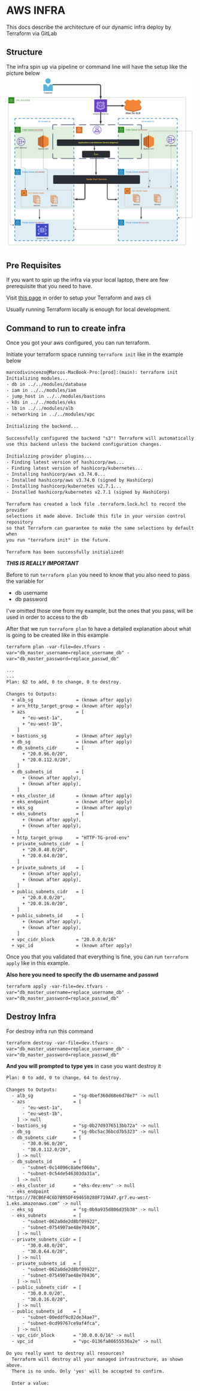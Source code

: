 # AWS INFRA 

This docs describe the architecture of our dynamic infra deploy by Terraform via GitLab

## Structure 
The infra spin up via pipeline or command line will have the setup like the picture below 
![noah infra](noah_infra.jpeg "Infra AWS")

## Pre Requisites

If you want to spin up the infra via your local laptop, there are few prerequisite that you need to have.

Visit [this page](https://gitlab.com/noah-energy/infranoah/infra_aws/-/wikis/home#prerequisite) in order to setup your Terraform and aws cli

Usually running Terraform locally is enough for local development.

## Command to run to create infra

Once you got your aws configured, you can run terraform.

Initiate your terraform space running `terraform init` like in the example below

```
marcodivincenzo@Marcos-MacBook-Pro:[prod]:(main): terraform init
Initializing modules...
- db in ../../modules/database
- iam in ../../modules/iam
- jump_host in ../../modules/bastions
- k8s in ../../modules/eks
- lb in ../../modules/alb
- networking in ../../modules/vpc

Initializing the backend...

Successfully configured the backend "s3"! Terraform will automatically
use this backend unless the backend configuration changes.

Initializing provider plugins...
- Finding latest version of hashicorp/aws...
- Finding latest version of hashicorp/kubernetes...
- Installing hashicorp/aws v3.74.0...
- Installed hashicorp/aws v3.74.0 (signed by HashiCorp)
- Installing hashicorp/kubernetes v2.7.1...
- Installed hashicorp/kubernetes v2.7.1 (signed by HashiCorp)

Terraform has created a lock file .terraform.lock.hcl to record the provider
selections it made above. Include this file in your version control repository
so that Terraform can guarantee to make the same selections by default when
you run "terraform init" in the future.

Terraform has been successfully initialized!
```

**_THIS IS REALLY IMPORTANT_**

Before to run `terraform plan` you need to know that you also need to pass the variable for 

- db username 
- db password

I've omitted those one from my example, but the ones that you pass, will be used in order to access to the db


After that we run `terraform plan` to have a detailed explanation about what is going to be created like in this example

```
terraform plan -var-file=dev.tfvars -var="db_master_username=replace_username_db" -var="db_master_password=replace_passwd_db"
```
```
...
...
Plan: 62 to add, 0 to change, 0 to destroy.

Changes to Outputs:
  + alb_sg                = (known after apply)
  + arn_http_target_group = (known after apply)
  + azs                   = [
      + "eu-west-1a",
      + "eu-west-1b",
    ]
  + bastions_sg           = (known after apply)
  + db_sg                 = (known after apply)
  + db_subnets_cidr       = [
      + "20.0.96.0/20",
      + "20.0.112.0/20",
    ]
  + db_subnets_id         = [
      + (known after apply),
      + (known after apply),
    ]
  + eks_cluster_id        = (known after apply)
  + eks_endpoint          = (known after apply)
  + eks_sg                = (known after apply)
  + eks_subnets           = [
      + (known after apply),
      + (known after apply),
    ]
  + http_target_group     = "HTTP-TG-prod-env"
  + private_subnets_cidr  = [
      + "20.0.48.0/20",
      + "20.0.64.0/20",
    ]
  + private_subnets_id    = [
      + (known after apply),
      + (known after apply),
    ]
  + public_subnets_cidr   = [
      + "20.0.0.0/20",
      + "20.0.16.0/20",
    ]
  + public_subnets_id     = [
      + (known after apply),
      + (known after apply),
    ]
  + vpc_cidr_block        = "20.0.0.0/16"
  + vpc_id                = (known after apply)
```

Once you that you validated that everything is fine, you can run `terraform apply` like in this example. 

**Also here you need to specify the db username and passwd**

````
terraform apply -var-file=dev.tfvars -var="db_master_username=replace_username_db" -var="db_master_password=replace_passwd_db"
````

## Destroy Infra

For destroy infra run this command 
````
terraform destroy -var-file=dev.tfvars -var="db_master_username=replace_username_db" -var="db_master_password=replace_passwd_db"
````

**And you will prompted to type yes** in case you want destroy it

```
Plan: 0 to add, 0 to change, 64 to destroy.

Changes to Outputs:
  - alb_sg               = "sg-0bef360d68e6d78e7" -> null
  - azs                  = [
      - "eu-west-1a",
      - "eu-west-1b",
    ] -> null
  - bastions_sg          = "sg-0b27d9376513bb72a" -> null
  - db_sg                = "sg-0bc5ac36bcd7b5323" -> null
  - db_subnets_cidr      = [
      - "30.0.96.0/20",
      - "30.0.112.0/20",
    ] -> null
  - db_subnets_id        = [
      - "subnet-0c14096c8a0ef060a",
      - "subnet-0c54de546303da31a",
    ] -> null
  - eks_cluster_id       = "eks-dev-env" -> null
  - eks_endpoint         = "https://78CB6F4C6D7B95DF494650280F719A47.gr7.eu-west-1.eks.amazonaws.com" -> null
  - eks_sg               = "sg-0b9a935d806d35b38" -> null
  - eks_subnets          = [
      - "subnet-062a0de2d8bf09922",
      - "subnet-0754907ae48e70436",
    ] -> null
  - private_subnets_cidr = [
      - "30.0.48.0/20",
      - "30.0.64.0/20",
    ] -> null
  - private_subnets_id   = [
      - "subnet-062a0de2d8bf09922",
      - "subnet-0754907ae48e70436",
    ] -> null
  - public_subnets_cidr  = [
      - "30.0.0.0/20",
      - "30.0.16.0/20",
    ] -> null
  - public_subnets_id    = [
      - "subnet-00eddf9c02de34ae7",
      - "subnet-0cd99767ce9af4fca",
    ] -> null
  - vpc_cidr_block       = "30.0.0.0/16" -> null
  - vpc_id               = "vpc-0136fa86655536a2e" -> null

Do you really want to destroy all resources?
  Terraform will destroy all your managed infrastructure, as shown above.
  There is no undo. Only 'yes' will be accepted to confirm.

  Enter a value:
```
